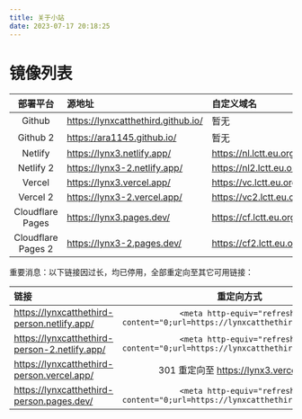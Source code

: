 ```yaml
---
title: 关于小站
date: 2023-07-17 20:18:25
---
```


# 镜像列表

|      部署平台      | 源地址                               | 自定义域名                 | 备用                                  |
| :----------------: | :----------------------------------- | :------------------------- | :------------------------------------ |
|       Github       | <https://lynxcatthethird.github.io/> | 暂无                       | 暂无                                  |
|      Github 2      | <https://ara1145.github.io/>         | 暂无                       | 暂无                                  |
|      Netlify       | <https://lynx3.netlify.app/>         | <https://nl.lctt.eu.org/>  | <https://nl.lynxcatthethird.eu.org/>  |
|     Netlify 2      | <https://lynx3-2.netlify.app/>       | <https://nl2.lctt.eu.org/> | <https://nl2.lynxcatthethird.eu.org/> |
|       Vercel       | <https://lynx3.vercel.app/>          | <https://vc.lctt.eu.org/>  | <https://vc.lynxcatthethird.eu.org/>  |
|      Vercel 2      | <https://lynx3-2.vercel.app/>        | <https://vc2.lctt.eu.org/> | <https://vc2.lynxcatthethird.eu.org/> |
|  Cloudflare Pages  | <https://lynx3.pages.dev/>           | <https://cf.lctt.eu.org/>  | <https://cf.lynxcatthethird.eu.org/>  |
| Cloudflare Pages 2 | <https://lynx3-2.pages.dev/>         | <https://cf2.lctt.eu.org/> | <https://cf2.lynxcatthethird.eu.org/> |

重要消息：以下链接因过长，均已停用，全部重定向至其它可用链接：

| 链接                                            |                                    重定向方式                                    |
| :---------------------------------------------- | :------------------------------------------------------------------------------: |
| <https://lynxcatthethird-person.netlify.app/>   | `<meta http-equiv="refresh" content="0;url=https://lynxcatthethird.github.io/"> ` |
| <https://lynxcatthethird-person-2.netlify.app/> | `<meta http-equiv="refresh" content="0;url=https://lynxcatthethird.github.io/"> ` |
| <https://lynxcatthethird-person.vercel.app/>    |                     301 重定向至 <https://lynx3.vercel.app/>                     |
| <https://lynxcatthethird-person.pages.dev/>     | `<meta http-equiv="refresh" content="0;url=https://lynxcatthethird.github.io/"> ` |
